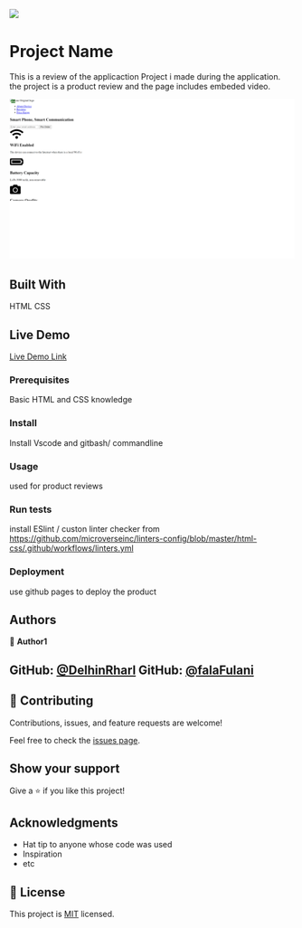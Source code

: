 ![](https://img.shields.io/badge/Microverse-blueviolet)

# Project Name

This is a review of the applicaction Project i made during the application. the project is a product review and the page includes embeded video.

![screenshot](./images/productreview.png)


## Built With

HTML
CSS

## Live Demo

[Live Demo Link](https://livedemo.com)


### Prerequisites
Basic HTML and CSS knowledge

### Install
Install Vscode and gitbash/ commandline
### Usage
used for product reviews
### Run tests
install ESlint / custon linter checker from https://github.com/microverseinc/linters-config/blob/master/html-css/.github/workflows/linters.yml

### Deployment
use github pages to deploy the product


## Authors

👤 **Author1**

 GitHub: [@DelhinRharl](https://github.com/DelhinRharl)
 GitHub: [@falaFulani](https://github.com/falaFulani)
-

## 🤝 Contributing

Contributions, issues, and feature requests are welcome!

Feel free to check the [issues page](../../issues/).

## Show your support

Give a ⭐️ if you like this project!

## Acknowledgments

- Hat tip to anyone whose code was used
- Inspiration
- etc

## 📝 License

This project is [MIT](./MIT.md) licensed.
